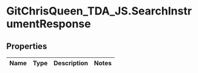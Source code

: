 # GitChrisQueen_TDA_JS.SearchInstrumentResponse

## Properties
Name | Type | Description | Notes
------------ | ------------- | ------------- | -------------


